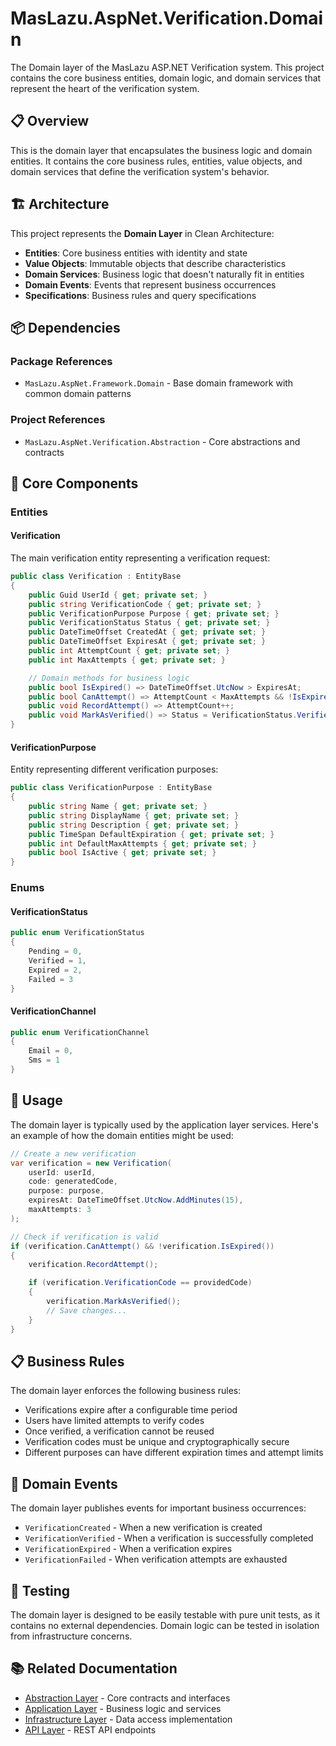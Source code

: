 # MasLazu.AspNet.Verification.Domain

The Domain layer of the MasLazu ASP.NET Verification system. This project contains the core business entities, domain logic, and domain services that represent the heart of the verification system.

## 📋 Overview

This is the domain layer that encapsulates the business logic and domain entities. It contains the core business rules, entities, value objects, and domain services that define the verification system's behavior.

## 🏗️ Architecture

This project represents the **Domain Layer** in Clean Architecture:

- **Entities**: Core business entities with identity and state
- **Value Objects**: Immutable objects that describe characteristics
- **Domain Services**: Business logic that doesn't naturally fit in entities
- **Domain Events**: Events that represent business occurrences
- **Specifications**: Business rules and query specifications

## 📦 Dependencies

### Package References

- `MasLazu.AspNet.Framework.Domain` - Base domain framework with common domain patterns

### Project References

- `MasLazu.AspNet.Verification.Abstraction` - Core abstractions and contracts

## 🚀 Core Components

### Entities

#### Verification

The main verification entity representing a verification request:

```csharp
public class Verification : EntityBase
{
    public Guid UserId { get; private set; }
    public string VerificationCode { get; private set; }
    public VerificationPurpose Purpose { get; private set; }
    public VerificationStatus Status { get; private set; }
    public DateTimeOffset CreatedAt { get; private set; }
    public DateTimeOffset ExpiresAt { get; private set; }
    public int AttemptCount { get; private set; }
    public int MaxAttempts { get; private set; }

    // Domain methods for business logic
    public bool IsExpired() => DateTimeOffset.UtcNow > ExpiresAt;
    public bool CanAttempt() => AttemptCount < MaxAttempts && !IsExpired();
    public void RecordAttempt() => AttemptCount++;
    public void MarkAsVerified() => Status = VerificationStatus.Verified;
}
```

#### VerificationPurpose

Entity representing different verification purposes:

```csharp
public class VerificationPurpose : EntityBase
{
    public string Name { get; private set; }
    public string DisplayName { get; private set; }
    public string Description { get; private set; }
    public TimeSpan DefaultExpiration { get; private set; }
    public int DefaultMaxAttempts { get; private set; }
    public bool IsActive { get; private set; }
}
```

### Enums

#### VerificationStatus

```csharp
public enum VerificationStatus
{
    Pending = 0,
    Verified = 1,
    Expired = 2,
    Failed = 3
}
```

#### VerificationChannel

```csharp
public enum VerificationChannel
{
    Email = 0,
    Sms = 1
}
```

## 🔧 Usage

The domain layer is typically used by the application layer services. Here's an example of how the domain entities might be used:

```csharp
// Create a new verification
var verification = new Verification(
    userId: userId,
    code: generatedCode,
    purpose: purpose,
    expiresAt: DateTimeOffset.UtcNow.AddMinutes(15),
    maxAttempts: 3
);

// Check if verification is valid
if (verification.CanAttempt() && !verification.IsExpired())
{
    verification.RecordAttempt();

    if (verification.VerificationCode == providedCode)
    {
        verification.MarkAsVerified();
        // Save changes...
    }
}
```

## 📋 Business Rules

The domain layer enforces the following business rules:

- Verifications expire after a configurable time period
- Users have limited attempts to verify codes
- Once verified, a verification cannot be reused
- Verification codes must be unique and cryptographically secure
- Different purposes can have different expiration times and attempt limits

## 🔄 Domain Events

The domain layer publishes events for important business occurrences:

- `VerificationCreated` - When a new verification is created
- `VerificationVerified` - When a verification is successfully completed
- `VerificationExpired` - When a verification expires
- `VerificationFailed` - When verification attempts are exhausted

## 🧪 Testing

The domain layer is designed to be easily testable with pure unit tests, as it contains no external dependencies. Domain logic can be tested in isolation from infrastructure concerns.

## 📚 Related Documentation

- [Abstraction Layer](../MasLazu.AspNet.Verification.Abstraction/) - Core contracts and interfaces
- [Application Layer](../MasLazu.AspNet.Verification/) - Business logic and services
- [Infrastructure Layer](../MasLazu.AspNet.Verification.EfCore/) - Data access implementation
- [API Layer](../MasLazu.AspNet.Verification.Endpoint/) - REST API endpoints
